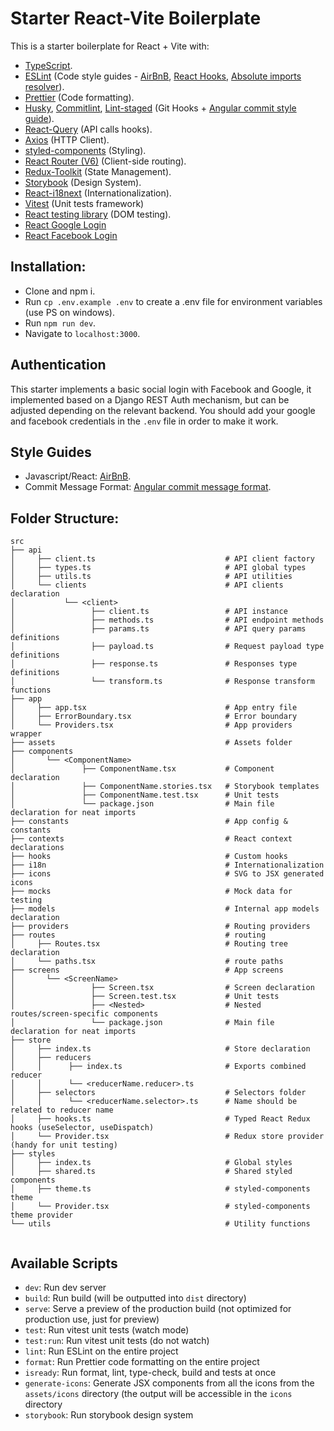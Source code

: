 # Starter React-Vite Boilerplate

This is a starter boilerplate for React + Vite with:

- [TypeScript](https://www.typescriptlang.org/).
- [ESLint](https://eslint.org/) (Code style guides - [AirBnB](https://github.com/airbnb/javascript), [React Hooks](https://reactjs.org/docs/hooks-rules.html), [Absolute imports resolver](https://www.npmjs.com/package/eslint-import-resolver-typescript)).
- [Prettier](https://prettier.io/) (Code formatting).
- [Husky](https://typicode.github.io/husky/#/), [Commitlint](https://commitlint.js.org/#/), [Lint-staged](https://github.com/okonet/lint-staged) (Git Hooks + [Angular commit style guide](https://github.com/angular/angular/blob/master/CONTRIBUTING.md#commit)).
- [React-Query](https://react-query.tanstack.com/) (API calls hooks).
- [Axios](https://axios-http.com/) (HTTP Client).
- [styled-components](https://styled-components.com/) (Styling).
- [React Router (V6)](https://reactrouter.com/) (Client-side routing).
- [Redux-Toolkit](https://redux-toolkit.js.org/) (State Management).
- [Storybook](https://storybook.js.org/) (Design System).
- [React-i18next](https://react.i18next.com/) (Internationalization).
- [Vitest](https://vitest.dev/) (Unit tests framework)
- [React testing library](https://testing-library.com/docs/react-testing-library/intro/) (DOM testing).
- [React Google Login](https://github.com/anthonyjgrove/react-google-login)
- [React Facebook Login](https://github.com/keppelen/react-facebook-login)

## Installation:

- Clone and npm i.
- Run `cp .env.example .env` to create a .env file for environment variables (use PS on windows).
- Run `npm run dev`.
- Navigate to `localhost:3000`.

## Authentication

This starter implements a basic social login with Facebook and Google, it implemented based on a Django REST Auth mechanism, but can be adjusted depending on the relevant backend.
You should add your google and facebook credentials in the `.env` file in order to make it work.

## Style Guides

- Javascript/React: [AirBnB](https://github.com/airbnb/javascript).
- Commit Message Format: [Angular commit message format](https://github.com/angular/angular/blob/master/CONTRIBUTING.md#-commit-message-format).

## Folder Structure:

```
src
├── api
│     ├── client.ts                             # API client factory
│     ├── types.ts                              # API global types
│     ├── utils.ts                              # API utilities
│     └── clients                               # API clients declaration
│           └── <client>
│                 ├── client.ts                 # API instance
│                 ├── methods.ts                # API endpoint methods
│                 ├── params.ts                 # API query params definitions
│                 ├── payload.ts                # Request payload type definitions
│                 ├── response.ts               # Responses type definitions
│                 └── transform.ts              # Response transform functions
├── app
│     ├── app.tsx                               # App entry file
│     ├── ErrorBoundary.tsx                     # Error boundary
│     └── Providers.tsx                         # App providers wrapper
├── assets                                      # Assets folder
├── components
│       └── <ComponentName>
│               ├── ComponentName.tsx           # Component declaration
│               ├── ComponentName.stories.tsx   # Storybook templates
│               ├── ComponentName.test.tsx      # Unit tests
│               └── package.json                # Main file declaration for neat imports
├── constants                                   # App config & constants
├── contexts                                    # React context declarations
├── hooks                                       # Custom hooks
├── i18n                                        # Internationalization
├── icons                                       # SVG to JSX generated icons
├── mocks                                       # Mock data for testing
├── models                                      # Internal app models declaration
├── providers                                   # Routing providers
├── routes                                      # routing
│     ├── Routes.tsx                            # Routing tree declaration
│     └── paths.tsx                             # route paths
├── screens                                     # App screens
│       └── <ScreenName>
│                 ├── Screen.tsx                # Screen declaration
│                 ├── Screen.test.tsx           # Unit tests
│                 ├── <Nested>                  # Nested routes/screen-specific components
│                 └── package.json              # Main file declaration for neat imports
├── store
│     ├── index.ts                              # Store declaration
│     ├── reducers
│     │      ├── index.ts                       # Exports combined reducer
│     │      └── <reducerName.reducer>.ts
│     ├── selectors                             # Selectors folder
│     │      └── <reducerName.selector>.ts      # Name should be related to reducer name
│     ├── hooks.ts                              # Typed React Redux hooks (useSelector, useDispatch)
│     └── Provider.tsx                          # Redux store provider (handy for unit testing)
├── styles
│     ├── index.ts                              # Global styles
│     ├── shared.ts                             # Shared styled components
│     ├── theme.ts                              # styled-components theme
│     └── Provider.tsx                          # styled-components theme provider
└── utils                                       # Utility functions


```

## Available Scripts

- `dev`: Run dev server
- `build`: Run build (will be outputted into `dist` directory)
- `serve`: Serve a preview of the production build (not optimized for production use, just for preview)
- `test`: Run vitest unit tests (watch mode)
- `test:run`: Run vitest unit tests (do not watch)
- `lint`: Run ESLint on the entire project
- `format`: Run Prettier code formatting on the entire project
- `isready`: Run format, lint, type-check, build and tests at once
- `generate-icons`: Generate JSX components from all the icons from the `assets/icons` directory (the output will be accessible in the `icons` directory
- `storybook`: Run storybook design system
